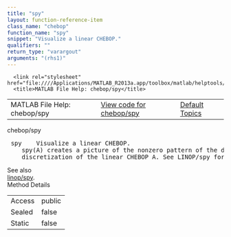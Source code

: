 ```yaml
---
title: "spy"
layout: function-reference-item
class_name: "chebop"
function_name: "spy"
snippet: "Visualize a linear CHEBOP."
qualifiers: ""
return_type: "varargout"
arguments: "(rhs1)"
---
```


<html>
   <head>
      <meta http-equiv="Content-Type" content="text/html; charset=utf-8">
   
      <link rel="stylesheet" href="file:////Applications/MATLAB_R2013a.app/toolbox/matlab/helptools/private/helpwin.css">
      <title>MATLAB File Help: chebop/spy</title>
   </head>
   <body>
      <!--Single-page help-->
      <table border="0" cellspacing="0" width="100%">
         <tr class="subheader">
            <td class="headertitle">MATLAB File Help: chebop/spy</td>
            <td class="subheader-left"><a href="matlab:edit chebop/spy">View code for chebop/spy</a></td>
            <td class="subheader-right"><a href="matlab:helpwin">Default Topics</a></td>
         </tr>
      </table>
      <div class="title">chebop/spy</div>
      <div class="helptext"><pre><!--helptext --> <span class="helptopic">spy</span>    Visualize a linear CHEBOP.
    <span class="helptopic">spy</span>(A) creates a picture of the nonzero pattern of the default
    discretization of the linear CHEBOP A. See LINOP/<span class="helptopic">spy</span> for details.</pre></div><!--after help --><!--seeAlso--><div class="footerlinktitle">See also</div><div class="footerlink"> <a href="matlab:helpwin linop/spy">linop/spy</a>.
</div>
      <!--Method-->
      <div class="sectiontitle">Method Details</div>
      <table class="class-details">
         <tr>
            <td class="class-detail-label">Access</td>
            <td>public</td>
         </tr>
         <tr>
            <td class="class-detail-label">Sealed</td>
            <td>false</td>
         </tr>
         <tr>
            <td class="class-detail-label">Static</td>
            <td>false</td>
         </tr>
      </table>
   </body>
</html>
